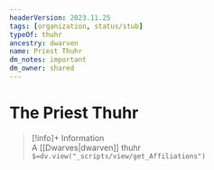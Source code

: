 ```yaml
---
headerVersion: 2023.11.25
tags: [organization, status/stub]
typeOf: thuhr
ancestry: dwarven
name: Priest Thuhr
dm_notes: important
dm_owner: shared
---
```

# The Priest Thuhr
>[!info]+ Information  
> A [[Dwarves|dwarven]] thuhr  
> `$=dv.view("_scripts/view/get_Affiliations")`

